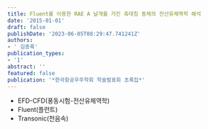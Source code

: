 ```yaml
---
title: Fluent를 이용한 RAE A 날개를 가진 축대칭 동체의 전산유체역학 해석
date: '2015-01-01'
draft: false
publishDate: '2023-06-05T08:29:47.741241Z'
authors:
- ' 김종록'
publication_types:
- '1'
abstract: ''
featured: false
publication: '*한국항공우주학회 학술발표회 초록집*'
---
```


- EFD-CFD(풍동시험-전산유체역학)
- Fluent(플런트)
- Transonic(천음속)
